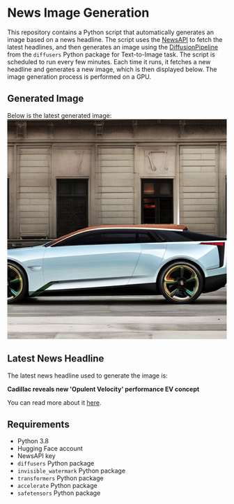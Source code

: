 # News Image Generation
This repository contains a Python script that automatically generates an image based on a news headline. The script uses the [NewsAPI](https://newsapi.org/) to fetch the latest headlines, and then generates an image using the [DiffusionPipeline](https://github.com/huggingface/diffusers) from the `diffusers` Python package for Text-to-Image task.
The script is scheduled to run every few minutes. Each time it runs, it fetches a new headline and generates a new image, which is then displayed below. The image generation process is performed on a GPU.

## Generated Image
Below is the latest generated image:
![Generated Image](image.png)

## Latest News Headline
The latest news headline used to generate the image is:

**Cadillac reveals new 'Opulent Velocity' performance EV concept**

You can read more about it [here](https://news.google.com/rss/articles/CBMioAFBVV95cUxNVmlNR2MybUZVS2loWVo2cGxIQko5akx4OTQ1SlNEQnNDRmpHVUlQN2FuXy1NME1zeXlqazhOLVJhdUVpQk92a2tWZjRvTExyanhwZ1lWU29FUzhVdl9iNXVsLWlEOFVDaC12Ylk3WWM0bGVzSE5Hamp0SVQ3TG9LZWtRS3NzYW51b0ZSVllOakVScVlQeFVfUWd3R3ppbEhK0gGmAUFVX3lxTFBLNEVIWHBGbnVZZzE2aEVxMWdrWnBUTzJneVRpWlFiNEtTLUFwY3RPV2xCaWNkcW8zMksxeWxRdEgyVzBDcjdDUmZfUjlNdU9waTBVVmRNQ1BYOFNzVzJQR2UtOGdBdERmWTdZYUN1aGRzbVJQd1VhS2w0dFZFbzdvS3F6Y29za29NeHl2SnIzNTdmQVpjcXNLb2c1Zy1IanZyLTlqLXc?oc=5).

## Requirements
- Python 3.8
- Hugging Face account
- NewsAPI key
- `diffusers` Python package
- `invisible_watermark` Python package
- `transformers` Python package
- `accelerate` Python package
- `safetensors` Python package
